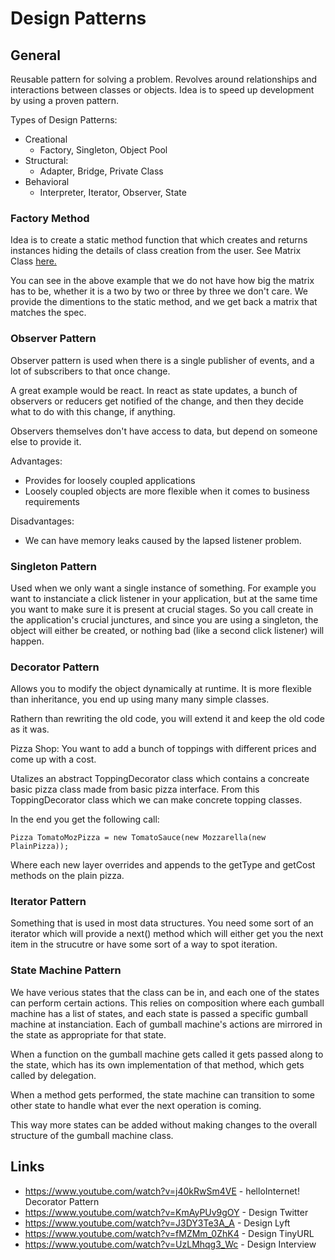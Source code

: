 # Design Patterns

## General
Reusable pattern for solving a problem. Revolves around relationships and interactions between
classes or objects. Idea is to speed up development by using a proven pattern.

Types of Design Patterns:
* Creational
  * Factory, Singleton, Object Pool
* Structural:
  * Adapter, Bridge, Private Class
* Behavioral
  * Interpreter, Iterator, Observer, State

### Factory Method
Idea is to create a static method function that which creates and returns instances hiding the 
details of class creation from the user. See Matrix Class [here.](https://github.com/SHEFFcode/GeeksForGeeksJS/blob/master/DynamicProgramming/AdvancedDataStructures.js)

You can see in the above example that we do not have how big the matrix has to be, whether it is a
two by two or three by three we don't care. We provide the dimentions to the static method, and we
get back a matrix that matches the spec.

### Observer Pattern
Observer pattern is used when there is a single publisher of events, and a lot of subscribers to 
that once change. 

A great example would be react. In react as state updates, a bunch of observers or reducers get
notified of the change, and then they decide what to do with this change, if anything.

Observers themselves don't have access to data, but depend on someone else to provide it.

Advantages:
* Provides for loosely coupled applications
* Loosely coupled objects are more flexible when it comes to business requirements

Disadvantages:
* We can have memory leaks caused by the lapsed listener problem.

### Singleton Pattern
Used when we only want a single instance of something. For example you want to instanciate a click
listener in your application, but at the same time you want to make sure it is present at crucial
stages.  So you call create in the application's crucial junctures, and since you are using a 
singleton, the object will either be created, or nothing bad (like a second click listener) will 
happen.

### Decorator Pattern
Allows you to modify the object dynamically at runtime.  It is more flexible than inheritance, you
end up using many many simple classes.

Rathern than rewriting the old code, you will extend it and keep the old code as it was.

Pizza Shop:
You want to add a bunch of toppings with different prices and come up with a cost.

Utalizes an abstract ToppingDecorator class which contains a concreate basic pizza class made from
basic pizza interface. From this ToppingDecorator class which we can make concrete topping classes.

In the end you get the following call: 
```
Pizza TomatoMozPizza = new TomatoSauce(new Mozzarella(new PlainPizza));
```
Where each new layer overrides and appends to the getType and getCost methods on the plain pizza.

### Iterator Pattern
Something that is used in most data structures. You need some sort of an iterator which will provide
a next() method which will either get you the next item in the strucutre or have some sort of a way 
to spot iteration.

### State Machine Pattern
We have verious states that the class can be in, and each one of the states can perform certain
actions.  This relies on composition where each gumball machine has a list of states, and each state
is passed a specific gumball machine at instanciation.  Each of gumball machine's actions are 
mirrored in the state as appropriate for that state.

When a function on the gumball machine gets called it gets passed along to the state, which has its
own implementation of that method, which gets called by delegation.

When a method gets performed, the state machine can transition to some other state to handle what
ever the next operation is coming.

This way more states can be added without making changes to the overall structure of the gumball
machine class.


## Links
* https://www.youtube.com/watch?v=j40kRwSm4VE - helloInternet! Decorator Pattern
* https://www.youtube.com/watch?v=KmAyPUv9gOY - Design Twitter
* https://www.youtube.com/watch?v=J3DY3Te3A_A - Design Lyft
* https://www.youtube.com/watch?v=fMZMm_0ZhK4 - Design TinyURL
* https://www.youtube.com/watch?v=UzLMhqg3_Wc - Design Interview